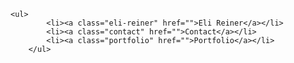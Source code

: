     <ul>
            <li><a class="eli-reiner" href="">Eli Reiner</a></li>
            <li><a class="contact" href="">Contact</a></li>
            <li><a class="portfolio" href="">Portfolio</a></li>
        </ul>